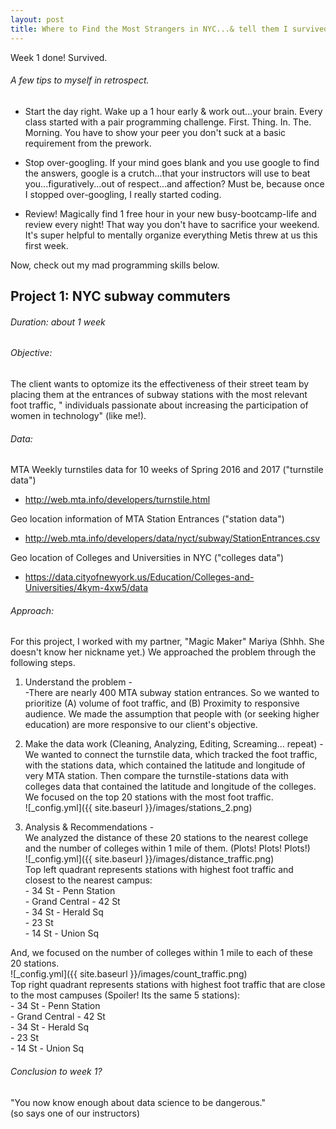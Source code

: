 ```yaml
---
layout: post
title: Where to Find the Most Strangers in NYC...& tell them I survived Week 1!
---
```

Week 1 done! Survived.  

###### A few tips to myself in retrospect.  
  - Start the day right. Wake up a 1 hour early & work out...your brain. Every class started with a pair programming challenge. First. Thing. In. The. Morning.  You have to show your peer you don't suck at a basic requirement from the prework.    

  - Stop over-googling. If your mind goes blank and you use google to find the answers, google is a crutch...that your instructors will use to beat you...figuratively...out of respect...and affection? Must be, because once I stopped over-googling, I really started coding.

  - Review! Magically find 1 free hour in your new busy-bootcamp-life and review every night! That way you don't have to sacrifice your weekend. It's super helpful to mentally organize everything Metis threw at us this first week.  



Now, check out my mad programming skills below.  
## Project 1: NYC subway commuters
###### Duration: about 1 week  

###### Objective:  
The client wants to optomize its the effectiveness of their street team by placing them at the entrances of subway stations with the most relevant foot traffic, " individuals passionate about increasing the participation of women in technology" (like me!).

###### Data:   
MTA Weekly turnstiles data for 10 weeks of Spring 2016 and 2017 ("turnstile data")  
  * http://web.mta.info/developers/turnstile.html  

Geo location information of MTA Station Entrances ("station data")    
  * http://web.mta.info/developers/data/nyct/subway/StationEntrances.csv  

Geo location of Colleges and Universities in NYC ("colleges data")
  * https://data.cityofnewyork.us/Education/Colleges-and-Universities/4kym-4xw5/data

###### Approach:  
For this project, I worked with my partner, "Magic Maker" Mariya (Shhh. She doesn't know her nickname yet.) We approached the problem through the following steps.
  1. Understand the problem -   
    -There are nearly 400 MTA subway station entrances. So we wanted to prioritize (A) volume of foot traffic, and (B) Proximity to responsive audience.  We made the assumption that people with (or seeking higher education) are more responsive to our client's objective.

  2. Make the data work (Cleaning, Analyzing, Editing, Screaming... repeat) -
    We wanted to connect the turnstile data, which tracked the foot traffic, with the stations data, which contained the latitude and longitude of very MTA station. Then compare the turnstile-stations data with colleges data that contained the latitude and longitude of the colleges.  
    We focused on the top 20 stations with the most foot traffic.  
    ![_config.yml]({{ site.baseurl }}/images/stations_2.png)  

  3. Analysis & Recommendations -   
  We analyzed the distance of these 20 stations to the nearest college and the number of colleges within 1 mile of them. (Plots! Plots! Plots!)   
  ![_config.yml]({{ site.baseurl }}/images/distance_traffic.png)  
  Top left quadrant represents stations with highest foot traffic and closest to the nearest campus:  
    - 34 St - Penn Station  
    - Grand Central - 42 St  
    - 34 St - Herald Sq  
    - 23 St  
    - 14 St - Union Sq  

  And, we focused on the number of colleges within 1 mile to each of these 20 stations.   
  ![_config.yml]({{ site.baseurl }}/images/count_traffic.png)  
  Top right quadrant represents stations with highest foot traffic that are close to the most campuses (Spoiler! Its the same 5 stations):  
    - 34 St - Penn Station  
    - Grand Central - 42 St  
    - 34 St - Herald Sq  
    - 23 St  
    - 14 St - Union Sq  

###### Conclusion to week 1?  
"You now know enough about data science to be dangerous."  
(so says one of our instructors)    
